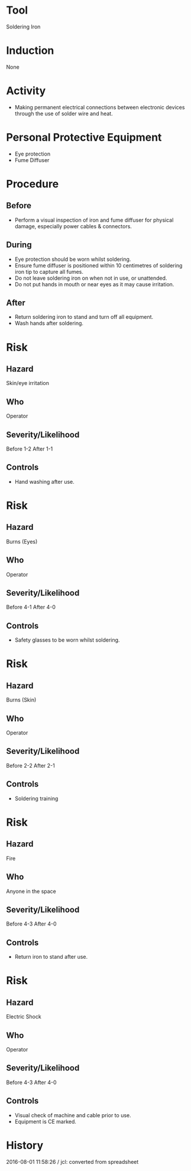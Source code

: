 # Tool
Soldering Iron
# Induction
None
# Activity

* Making permanent electrical connections between electronic devices through the use of solder wire and heat.

# Personal Protective Equipment

* Eye protection
* Fume Diffuser

# Procedure
## Before

* Perform a visual inspection of iron and fume diffuser for physical damage, especially power cables &amp; connectors.

## During

* Eye protection should be worn whilst soldering.
* Ensure fume diffuser is positioned within 10 centimetres of soldering iron tip to capture all fumes.
* Do not leave soldering iron on when not in use, or unattended.
* Do not put hands in mouth or near eyes as it may cause irritation.

## After

* Return soldering iron to stand and turn off all equipment.
* Wash hands after soldering.

# Risk
## Hazard
Skin/eye irritation
## Who
Operator
## Severity/Likelihood
Before 1-2 After 1-1
## Controls

* Hand washing after use.

# Risk
## Hazard
Burns (Eyes)
## Who
Operator
## Severity/Likelihood
Before 4-1 After 4-0
## Controls

* Safety glasses to be worn whilst soldering.

# Risk
## Hazard
Burns (Skin)
## Who
Operator
## Severity/Likelihood
Before 2-2 After 2-1
## Controls

* Soldering training

# Risk
## Hazard
Fire
## Who
Anyone in the space
## Severity/Likelihood
Before 4-3 After 4-0
## Controls

* Return iron to stand after use.

# Risk
## Hazard
Electric Shock
## Who
Operator
## Severity/Likelihood
Before 4-3 After 4-0
## Controls

* Visual check of machine and cable prior to use.
* Equipment is CE marked.

# History
2016-08-01 11:58:26 / jcl: converted from spreadsheet


